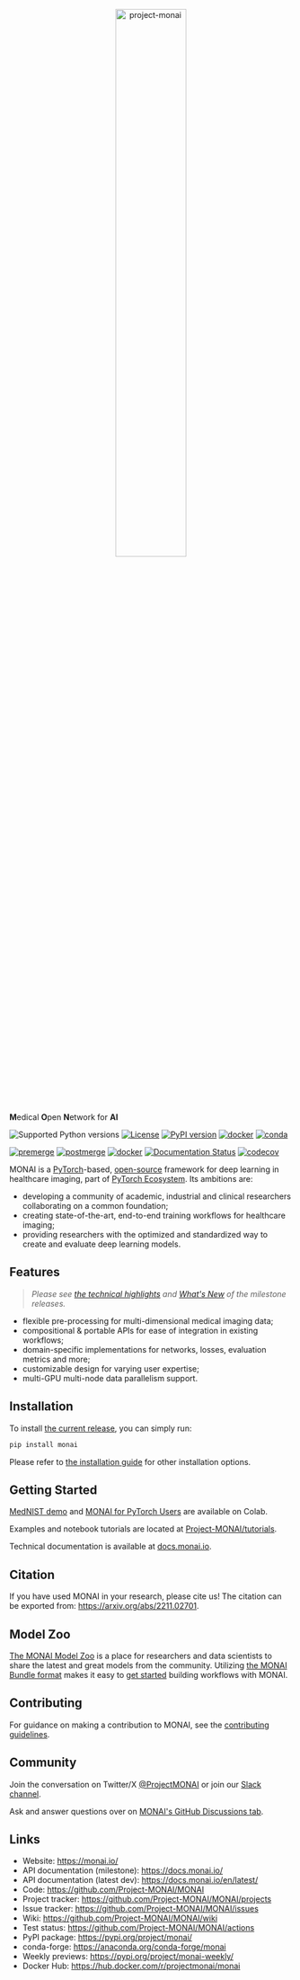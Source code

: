 <p align="center">
  <img src="https://raw.githubusercontent.com/Project-MONAI/MONAI/dev/docs/images/MONAI-logo-color.png" width="50%" alt='project-monai'>
</p>


**M**edical **O**pen **N**etwork for **AI**

![Supported Python versions](https://raw.githubusercontent.com/Project-MONAI/MONAI/dev/docs/images/python.svg)
[![License](https://img.shields.io/badge/license-Apache%202.0-green.svg)](https://opensource.org/licenses/Apache-2.0)
[![PyPI version](https://badge.fury.io/py/monai.svg)](https://badge.fury.io/py/monai)
[![docker](https://img.shields.io/badge/docker-pull-green.svg?logo=docker&logoColor=white)](https://hub.docker.com/r/projectmonai/monai)
[![conda](https://img.shields.io/conda/vn/conda-forge/monai?color=green)](https://anaconda.org/conda-forge/monai)

[![premerge](https://github.com/Project-MONAI/MONAI/actions/workflows/pythonapp.yml/badge.svg?branch=dev)](https://github.com/Project-MONAI/MONAI/actions/workflows/pythonapp.yml)
[![postmerge](https://img.shields.io/github/checks-status/project-monai/monai/dev?label=postmerge)](https://github.com/Project-MONAI/MONAI/actions?query=branch%3Adev)
[![docker](https://github.com/Project-MONAI/MONAI/actions/workflows/docker.yml/badge.svg?branch=dev)](https://github.com/Project-MONAI/MONAI/actions/workflows/docker.yml)
[![Documentation Status](https://readthedocs.org/projects/monai/badge/?version=latest)](https://docs.monai.io/en/latest/)
[![codecov](https://codecov.io/gh/Project-MONAI/MONAI/branch/dev/graph/badge.svg?token=6FTC7U1JJ4)](https://codecov.io/gh/Project-MONAI/MONAI)

MONAI is a [PyTorch](https://pytorch.org/)-based, [open-source](https://github.com/Project-MONAI/MONAI/blob/dev/LICENSE) framework for deep learning in healthcare imaging, part of [PyTorch Ecosystem](https://pytorch.org/ecosystem/).
Its ambitions are:
- developing a community of academic, industrial and clinical researchers collaborating on a common foundation;
- creating state-of-the-art, end-to-end training workflows for healthcare imaging;
- providing researchers with the optimized and standardized way to create and evaluate deep learning models.


## Features
> _Please see [the technical highlights](https://docs.monai.io/en/latest/highlights.html) and [What's New](https://docs.monai.io/en/latest/whatsnew.html) of the milestone releases._

- flexible pre-processing for multi-dimensional medical imaging data;
- compositional & portable APIs for ease of integration in existing workflows;
- domain-specific implementations for networks, losses, evaluation metrics and more;
- customizable design for varying user expertise;
- multi-GPU multi-node data parallelism support.


## Installation

To install [the current release](https://pypi.org/project/monai/), you can simply run:

```bash
pip install monai
```

Please refer to [the installation guide](https://docs.monai.io/en/latest/installation.html) for other installation options.

## Getting Started

[MedNIST demo](https://colab.research.google.com/drive/1wy8XUSnNWlhDNazFdvGBHLfdkGvOHBKe) and [MONAI for PyTorch Users](https://colab.research.google.com/drive/1boqy7ENpKrqaJoxFlbHIBnIODAs1Ih1T) are available on Colab.

Examples and notebook tutorials are located at [Project-MONAI/tutorials](https://github.com/Project-MONAI/tutorials).

Technical documentation is available at [docs.monai.io](https://docs.monai.io).

## Citation

If you have used MONAI in your research, please cite us! The citation can be exported from: https://arxiv.org/abs/2211.02701.

## Model Zoo
[The MONAI Model Zoo](https://github.com/Project-MONAI/model-zoo) is a place for researchers and data scientists to share the latest and great models from the community.
Utilizing [the MONAI Bundle format](https://docs.monai.io/en/latest/bundle_intro.html) makes it easy to [get started](https://github.com/Project-MONAI/tutorials/tree/main/model_zoo) building workflows with MONAI.

## Contributing
For guidance on making a contribution to MONAI, see the [contributing guidelines](https://github.com/Project-MONAI/MONAI/blob/dev/CONTRIBUTING.md).

## Community
Join the conversation on Twitter/X [@ProjectMONAI](https://twitter.com/ProjectMONAI) or join our [Slack channel](https://forms.gle/QTxJq3hFictp31UM9).

Ask and answer questions over on [MONAI's GitHub Discussions tab](https://github.com/Project-MONAI/MONAI/discussions).

## Links
- Website: https://monai.io/
- API documentation (milestone): https://docs.monai.io/
- API documentation (latest dev): https://docs.monai.io/en/latest/
- Code: https://github.com/Project-MONAI/MONAI
- Project tracker: https://github.com/Project-MONAI/MONAI/projects
- Issue tracker: https://github.com/Project-MONAI/MONAI/issues
- Wiki: https://github.com/Project-MONAI/MONAI/wiki
- Test status: https://github.com/Project-MONAI/MONAI/actions
- PyPI package: https://pypi.org/project/monai/
- conda-forge: https://anaconda.org/conda-forge/monai
- Weekly previews: https://pypi.org/project/monai-weekly/
- Docker Hub: https://hub.docker.com/r/projectmonai/monai
